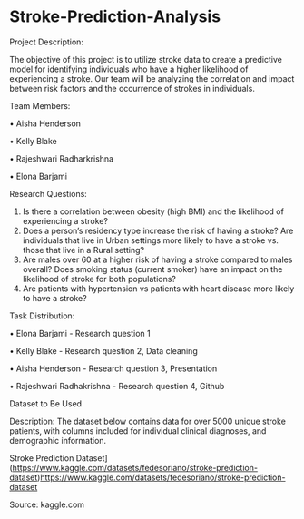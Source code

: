# Stroke-Prediction-Analysis

Project Description:

The objective of this project is to utilize stroke data to create a predictive model for identifying individuals who have a higher likelihood of experiencing a stroke. Our team will be analyzing the correlation and impact between risk factors and the occurrence of strokes in individuals. 


Team Members:

•	Aisha Henderson

•	Kelly Blake 

•	Rajeshwari Radharkrishna

•	Elona Barjami 


Research Questions:
1.	Is there a correlation between obesity (high BMI) and the likelihood of experiencing a stroke? 
2.	Does a person’s residency type increase the risk of having a stroke? Are individuals that live in Urban settings more likely to have a stroke vs. those that live in a Rural setting?
3.	Are males over 60 at a higher risk of having a stroke compared to males overall? Does smoking status (current smoker) have an impact on the likelihood of stroke for both populations?
4.	Are patients with hypertension vs patients with heart disease more likely to have a stroke?

Task Distribution:

• Elona Barjami - Research question 1

• Kelly Blake - Research question 2, Data cleaning

• Aisha Henderson - Research question 3, Presentation

• Rajeshwari Radhakrishna - Research question 4, Github
   
Dataset to Be Used

Description: The dataset below contains data for over 5000 unique stroke patients, with columns included for individual clinical diagnoses, and demographic information. 

Stroke Prediction Dataset](https://www.kaggle.com/datasets/fedesoriano/stroke-prediction-dataset)https://www.kaggle.com/datasets/fedesoriano/stroke-prediction-dataset

Source: kaggle.com 
